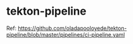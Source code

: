 # tekton-pipeline
Ref: https://github.com/oladapooloyede/tekton-pipeline/blob/master/pipelines/ci-pipeline.yaml
